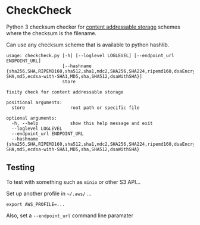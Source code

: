 # CheckCheck

Python 3 checksum checker for [content addressable storage](https://en.wikipedia.org/wiki/Content-addressable_storage)
schemes where the checksum is the filename.

Can use any checksum scheme that is available to python hashlib.

```
usage: checkcheck.py [-h] [--loglevel LOGLEVEL] [--endpoint_url ENDPOINT_URL]
                     [--hashname {sha256,SHA,RIPEMD160,sha512,sha1,mdc2,SHA256,SHA224,ripemd160,dsaEncryption,MDC2,SHA1,SHA384,MD4,sha384,DSA,whirlpool,sha224,md4,DSA-SHA,md5,ecdsa-with-SHA1,MD5,sha,SHA512,dsaWithSHA}]
                     store

fixity check for content addressable storage

positional arguments:
  store                 root path or specific file

optional arguments:
  -h, --help            show this help message and exit
  --loglevel LOGLEVEL
  --endpoint_url ENDPOINT_URL
  --hashname {sha256,SHA,RIPEMD160,sha512,sha1,mdc2,SHA256,SHA224,ripemd160,dsaEncryption,MDC2,SHA1,SHA384,MD4,sha384,DSA,whirlpool,sha224,md4,DSA-SHA,md5,ecdsa-with-SHA1,MD5,sha,SHA512,dsaWithSHA}
```

## Testing 

To test with something such as `minio` or other S3 API...

Set up another profile in `~/.aws/` ...

```
export AWS_PROFILE=...
```

Also, set a `--endpoint_url` command line paramater
